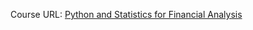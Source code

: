 Course URL: [Python and Statistics for Financial Analysis](https://coursera.org/learn/python-statistics-financial-analysis)

